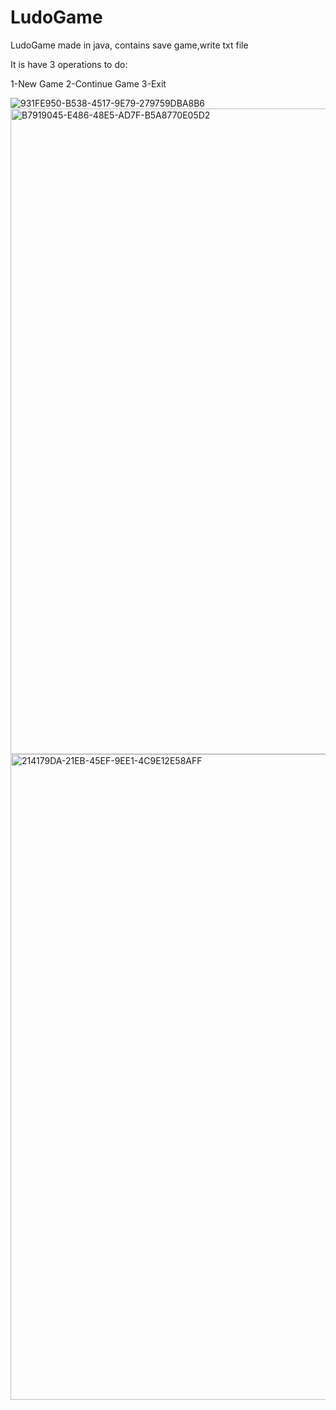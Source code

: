 # LudoGame
LudoGame made in java, contains save game,write txt file

It is have 3 operations to do:

1-New Game
2-Continue Game
3-Exit


![931FE950-B538-4517-9E79-279759DBA8B6](https://user-images.githubusercontent.com/87249316/173587922-bbc3698d-45ef-4bc6-9c5a-32565ee951e5.jpeg)
<img width="1033" alt="B7919045-E486-48E5-AD7F-B5A8770E05D2" src="https://user-images.githubusercontent.com/87249316/173587926-49ff5589-8d20-47cd-846a-2ad0494274dc.png">
<img width="1033" alt="214179DA-21EB-45EF-9EE1-4C9E12E58AFF" src="https://user-images.githubusercontent.com/87249316/173587931-e9bd65aa-4e92-4a03-ac02-901da7a630cb.png">
